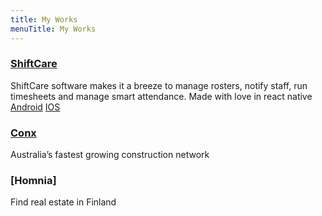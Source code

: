 ```yaml
---
title: My Works
menuTitle: My Works
---
```


### [ShiftCare](https://shiftcare.com/)

ShiftCare software makes it a breeze to manage rosters, notify staff, run timesheets and manage smart attendance. Made with love in react native
[Android](https://play.google.com/store/apps/details?id=com.tecfoundary.shiftcare&hl=en)
[IOS](https://itunes.apple.com/au/app/shiftcare/id1252971579?mt=8)

### [Conx](https://www.conxjobs.com/)

Australia’s fastest growing construction network

### [Homnia]

Find real estate in Finland
